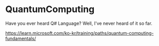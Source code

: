 # QuantumComputing
Have you ever heard Q# Language? Well, I've never heard of it so far.



https://learn.microsoft.com/ko-kr/training/paths/quantum-computing-fundamentals/
